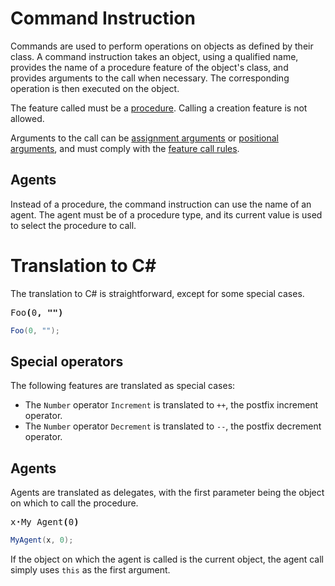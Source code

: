 # Command Instruction

Commands are used to perform operations on objects as defined by their class. A command instruction takes an object, using a qualified name, provides the name of a procedure feature of the object's class, and provides arguments to the call when necessary. The corresponding operation is then executed on the object.

The feature called must be a [procedure](https://github.com/dlebansais/Easly-Language/blob/master/Doc/Nodes/Feature/ProcedureFeature.md). Calling a creation feature is not allowed.

Arguments to the call can be [assignment arguments](https://github.com/dlebansais/Easly-Language/blob/master/Doc/Nodes/Argument/AssignmentArgument.md) or [positional arguments](https://github.com/dlebansais/Easly-Language/blob/master/Doc/Nodes/Argument/PositionalArgument.md), and must comply with the [feature call rules](https://github.com/dlebansais/Easly-Language/blob/master/Doc/Misc/FeatureCallRules.md).

## Agents

Instead of a procedure, the command instruction can use the name of an agent. The agent must be of a procedure type, and its current value is used to select the procedure to call.
 
# Translation to C&#35;

The translation to C# is straightforward, except for some special cases.

<!---
Mode=Default
{BaseNode.CommandInstruction, Easly-Language, Version=1.0.0.0, Culture=neutral, PublicKeyToken=null}
{BaseNode.BlockList`2[[BaseNode.IArgument, Easly-Language, Version=1.0.0.0, Culture=neutral, PublicKeyToken=null],[BaseNode.Argument, Easly-Language, Version=1.0.0.0, Culture=neutral, PublicKeyToken=null]], Easly-Language, Version=1.0.0.0, Culture=neutral, PublicKeyToken=null}
;{BaseNode.QualifiedName, Easly-Language, Version=1.0.0.0, Culture=neutral, PublicKeyToken=null}
;{BaseNode.Document, Easly-Language, Version=1.0.0.0, Culture=neutral, PublicKeyToken=null}
{BaseNode.Document, Easly-Language, Version=1.0.0.0, Culture=neutral, PublicKeyToken=null}
;{System.Collections.Generic.List`1[[BaseNode.IBlock`2[[BaseNode.IArgument, Easly-Language, Version=1.0.0.0, Culture=neutral, PublicKeyToken=null],[BaseNode.Argument, Easly-Language, Version=1.0.0.0, Culture=neutral, PublicKeyToken=null]], Easly-Language, Version=1.0.0.0, Culture=neutral, PublicKeyToken=null]], mscorlib, Version=4.0.0.0, Culture=neutral, PublicKeyToken=b77a5c561934e089} *1
{BaseNode.Document, Easly-Language, Version=1.0.0.0, Culture=neutral, PublicKeyToken=null}
;{System.Collections.Generic.List`1[[BaseNode.IIdentifier, Easly-Language, Version=1.0.0.0, Culture=neutral, PublicKeyToken=null]], mscorlib, Version=4.0.0.0, Culture=neutral, PublicKeyToken=b77a5c561934e089} *1
"";{3e5e27ab-924b-4bab-8411-19edf3c78c40}"";{8a6b4d79-ec61-4ec8-8372-950651c1108a}{BaseNode.Block`2[[BaseNode.IArgument, Easly-Language, Version=1.0.0.0, Culture=neutral, PublicKeyToken=null],[BaseNode.Argument, Easly-Language, Version=1.0.0.0, Culture=neutral, PublicKeyToken=null]], Easly-Language, Version=1.0.0.0, Culture=neutral, PublicKeyToken=null}
0x00000004"";{6dcdff04-2979-4ab0-a379-7833f8fd910e}{BaseNode.Identifier, Easly-Language, Version=1.0.0.0, Culture=neutral, PublicKeyToken=null}
0x00000004{BaseNode.Document, Easly-Language, Version=1.0.0.0, Culture=neutral, PublicKeyToken=null}
;{System.Collections.Generic.List`1[[BaseNode.IArgument, Easly-Language, Version=1.0.0.0, Culture=neutral, PublicKeyToken=null]], mscorlib, Version=4.0.0.0, Culture=neutral, PublicKeyToken=b77a5c561934e089} *2
;0x00000000;{BaseNode.Pattern, Easly-Language, Version=1.0.0.0, Culture=neutral, PublicKeyToken=null}
;{BaseNode.Identifier, Easly-Language, Version=1.0.0.0, Culture=neutral, PublicKeyToken=null}
{BaseNode.Document, Easly-Language, Version=1.0.0.0, Culture=neutral, PublicKeyToken=null}
;"Foo""";{b8b06d0c-5067-4da2-9bd6-0499794a356f}{BaseNode.PositionalArgument, Easly-Language, Version=1.0.0.0, Culture=neutral, PublicKeyToken=null}
;{BaseNode.PositionalArgument, Easly-Language, Version=1.0.0.0, Culture=neutral, PublicKeyToken=null}
0x00000004{BaseNode.Document, Easly-Language, Version=1.0.0.0, Culture=neutral, PublicKeyToken=null}
;"*"{BaseNode.Document, Easly-Language, Version=1.0.0.0, Culture=neutral, PublicKeyToken=null}
;"""";{85941ad4-af9d-4a42-b919-411325ce3730}{BaseNode.Document, Easly-Language, Version=1.0.0.0, Culture=neutral, PublicKeyToken=null}
;{BaseNode.ManifestNumberExpression, Easly-Language, Version=1.0.0.0, Culture=neutral, PublicKeyToken=null}
{BaseNode.Document, Easly-Language, Version=1.0.0.0, Culture=neutral, PublicKeyToken=null}
;{BaseNode.ManifestStringExpression, Easly-Language, Version=1.0.0.0, Culture=neutral, PublicKeyToken=null}
"";{d236a33c-2939-4247-a21e-8a0e865b0f91}"";{8c0910e6-5225-4c3f-baa5-7d0ca14a693e}"";{f0fd77d1-5626-40a6-94a9-47bb9e706ef5}{BaseNode.Document, Easly-Language, Version=1.0.0.0, Culture=neutral, PublicKeyToken=null}
;"0""";{80f300a5-a2f5-47b0-887c-5e15fc8ee78d}{BaseNode.Document, Easly-Language, Version=1.0.0.0, Culture=neutral, PublicKeyToken=null}
;"""";{4168a821-225f-4874-b071-8908ef2e3e6f}"";{abe6697e-0746-4422-892d-5d9011bf95fc}
-->

<pre>
Foo<b>(</b>0<b>,&nbsp;"")</b>
</pre>

```csharp
Foo(0, "");
```

## Special operators

The following features are translated as special cases:

+ The `Number` operator `Increment` is translated to `++`, the postfix increment operator.
+ The `Number` operator `Decrement` is translated to `--`, the postfix decrement operator.

## Agents

Agents are translated as delegates, with the first parameter being the object on which to call the procedure.

<!---
Mode=Default
{BaseNode.CommandInstruction, Easly-Language, Version=1.0.0.0, Culture=neutral, PublicKeyToken=null}
{BaseNode.BlockList`2[[BaseNode.IArgument, Easly-Language, Version=1.0.0.0, Culture=neutral, PublicKeyToken=null],[BaseNode.Argument, Easly-Language, Version=1.0.0.0, Culture=neutral, PublicKeyToken=null]], Easly-Language, Version=1.0.0.0, Culture=neutral, PublicKeyToken=null}
;{BaseNode.QualifiedName, Easly-Language, Version=1.0.0.0, Culture=neutral, PublicKeyToken=null}
;{BaseNode.Document, Easly-Language, Version=1.0.0.0, Culture=neutral, PublicKeyToken=null}
{BaseNode.Document, Easly-Language, Version=1.0.0.0, Culture=neutral, PublicKeyToken=null}
;{System.Collections.Generic.List`1[[BaseNode.IBlock`2[[BaseNode.IArgument, Easly-Language, Version=1.0.0.0, Culture=neutral, PublicKeyToken=null],[BaseNode.Argument, Easly-Language, Version=1.0.0.0, Culture=neutral, PublicKeyToken=null]], Easly-Language, Version=1.0.0.0, Culture=neutral, PublicKeyToken=null]], mscorlib, Version=4.0.0.0, Culture=neutral, PublicKeyToken=b77a5c561934e089} *1
{BaseNode.Document, Easly-Language, Version=1.0.0.0, Culture=neutral, PublicKeyToken=null}
;{System.Collections.Generic.List`1[[BaseNode.IIdentifier, Easly-Language, Version=1.0.0.0, Culture=neutral, PublicKeyToken=null]], mscorlib, Version=4.0.0.0, Culture=neutral, PublicKeyToken=b77a5c561934e089} *2
"";{5b32793f-f910-49e2-8301-2a4658a2bc2c}"";{4ed72cbf-e511-40e0-8cae-e57fae242fbd}{BaseNode.Block`2[[BaseNode.IArgument, Easly-Language, Version=1.0.0.0, Culture=neutral, PublicKeyToken=null],[BaseNode.Argument, Easly-Language, Version=1.0.0.0, Culture=neutral, PublicKeyToken=null]], Easly-Language, Version=1.0.0.0, Culture=neutral, PublicKeyToken=null}
0x00000004"";{4ffbbd68-2696-4ed3-8302-4f611bf07c02}{BaseNode.Identifier, Easly-Language, Version=1.0.0.0, Culture=neutral, PublicKeyToken=null}
;{BaseNode.Identifier, Easly-Language, Version=1.0.0.0, Culture=neutral, PublicKeyToken=null}
0x00000004{BaseNode.Document, Easly-Language, Version=1.0.0.0, Culture=neutral, PublicKeyToken=null}
;{System.Collections.Generic.List`1[[BaseNode.IArgument, Easly-Language, Version=1.0.0.0, Culture=neutral, PublicKeyToken=null]], mscorlib, Version=4.0.0.0, Culture=neutral, PublicKeyToken=b77a5c561934e089} *1
;0x00000000;{BaseNode.Pattern, Easly-Language, Version=1.0.0.0, Culture=neutral, PublicKeyToken=null}
;{BaseNode.Identifier, Easly-Language, Version=1.0.0.0, Culture=neutral, PublicKeyToken=null}
{BaseNode.Document, Easly-Language, Version=1.0.0.0, Culture=neutral, PublicKeyToken=null}
;"x"{BaseNode.Document, Easly-Language, Version=1.0.0.0, Culture=neutral, PublicKeyToken=null}
;"My Agent""";{e202ed2d-22c2-4045-874e-b551f2bccce1}{BaseNode.PositionalArgument, Easly-Language, Version=1.0.0.0, Culture=neutral, PublicKeyToken=null}
0x00000004{BaseNode.Document, Easly-Language, Version=1.0.0.0, Culture=neutral, PublicKeyToken=null}
;"*"{BaseNode.Document, Easly-Language, Version=1.0.0.0, Culture=neutral, PublicKeyToken=null}
;"""";{d53436b3-9996-4fc1-981f-bad2624c948d}"";{3abced87-6185-4ea1-9d2a-3c26dd308873}{BaseNode.Document, Easly-Language, Version=1.0.0.0, Culture=neutral, PublicKeyToken=null}
;{BaseNode.ManifestNumberExpression, Easly-Language, Version=1.0.0.0, Culture=neutral, PublicKeyToken=null}
"";{2d5da516-5614-49c5-ae9e-1bb9656bfb6d}"";{efefc45e-9470-4da7-a094-fa76e2620642}"";{bf0542c3-9a0f-414e-91b1-07b3dd7c6f4f}{BaseNode.Document, Easly-Language, Version=1.0.0.0, Culture=neutral, PublicKeyToken=null}
;"0""";{601f5284-0eb7-4f69-a9aa-31a5947c73ee}
-->

<pre>
x<b>&#183;</b>My&nbsp;Agent<b>(</b>0<b>)</b>
</pre>

```csharp
MyAgent(x, 0);
```

If the object on which the agent is called is the current object, the agent call simply uses `this` as the first argument.

